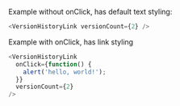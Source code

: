 Example without onClick, has default text styling:

```js
<VersionHistoryLink versionCount={2} />
```

Example with onClick, has link styling

```js
<VersionHistoryLink
  onClick={function() {
    alert('hello, world!');
  }}
  versionCount={2}
/>
```
